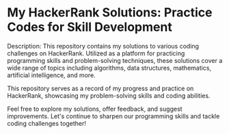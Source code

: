 # My HackerRank Solutions: Practice Codes for Skill Development

Description: This repository contains my solutions to various coding challenges on HackerRank. Utilized as a platform for practicing programming skills and problem-solving techniques, these solutions cover a wide range of topics including algorithms, data structures, mathematics, artificial intelligence, and more.
  
This repository serves as a record of my progress and practice on HackerRank, showcasing my problem-solving skills and coding abilities.

Feel free to explore my solutions, offer feedback, and suggest improvements. Let's continue to sharpen our programming skills and tackle coding challenges together!
